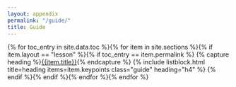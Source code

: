 ```yaml
---
layout: appendix
permalink: "/guide/"
title: Guide
---
```

{% for toc_entry in site.data.toc %}{% for item in site.sections %}{% if item.layout == "lesson" %}{% if toc_entry == item.permalink %}
{% capture heading %}<a href="..{{item.permalink}}">{{item.title}}</a>{% endcapture %}
{% include listblock.html title=heading items=item.keypoints class="guide" heading="h4" %}
{% endif %}{% endif %}{% endfor %}{% endfor %}
